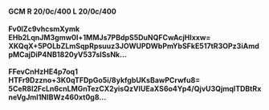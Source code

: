 #### GCM R 20/0c/400 L 20/0c/400
**Fv0lZc9vhcsmXymk**<br/>**EHb2LqnJM3gmw0l+1MMJs7PBdpS5DuNQFCwAcjHIxxw=**<br/>**XKQqX+5POLbZLmSqpRpsuuz3JOWUPDWbPmYbSFkE517tR3OPz3iAmdpMCajDiP4NB1820yV537sISsNk...**<br/><br/>
**FFevCnHzHE4p7oq1**<br/>**HTFr9Dzzno+3K0qTFDpGo5i/8ykfgbUKsBawPCrwfu8=**<br/>**5CeR8l2FcLn6cnLMGnTezCX2yisQzVIUEaXS6o4Yp4/QjvU3QjmqlTDBtRxneVgJmI1NIBWz460xt0g8...**